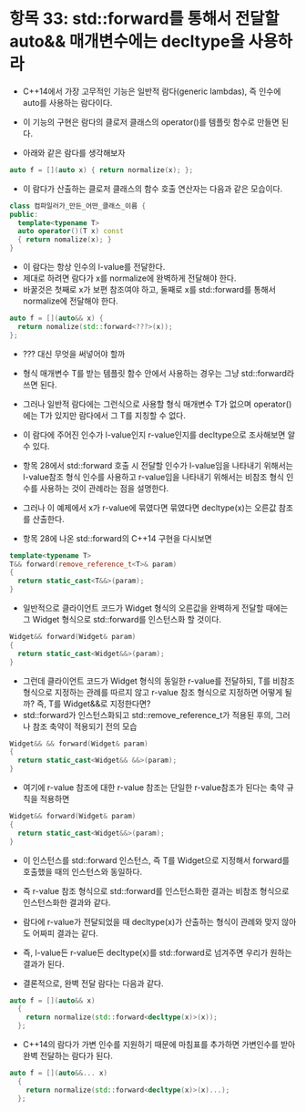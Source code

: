 # 항목 33: std::forward를 통해서 전달할 auto&& 매개변수에는 decltype을 사용하라


* C++14에서 가장 고무적인 기능은 일반적 람다(generic lambdas), 즉 인수에 auto를 사용하는 람다이다.
* 이 기능의 구현은 람다의 클로저 클래스의 operator()를 템플릿 함수로 만들면 된다.

* 아래와 같은 람다를 생각해보자
```cpp
auto f = [](auto x) { return normalize(x); };
```

* 이 람다가 산출하는 클로저 클래스의 함수 호출 연산자는 다음과 같은 모습이다.
```cpp
class 컴파일러가_만든_어떤_클래스_이름 {
public:
  template<typename T>
  auto operator()(T x) const
  { return nomalize(x); }
}
```
* 이 람다는 항상 인수의 l-value를 전달한다.
* 제대로 하려면 람다가 x를 normalize에 완벽하게 전달해야 한다.
* 바꿀것은 첫째로 x가 보편 참조여야 하고, 둘째로 x를 std::forward를 통해서 normalize에 전달해야 한다.

```cpp
auto f = [](auto&& x) {
  return nomalize(std::forward<???>(x));
};
```

* ??? 대신 무엇을 써넣어야 할까
* 형식 매개변수 T를 받는 템플릿 함수 안에서 사용하는 경우는 그냥 std::forward<T>라 쓰면 된다.
* 그러나 일반적 람다에는 그런식으로 사용할 형식 매개변수 T가 없으며 operator()에는 T가 있지만 람다에서 그 T를 지칭할 수 없다.

* 이 람다에 주어진 인수가 l-value인지 r-value인지를 decltype으로 조사해보면 알 수 있다.
* 항목 28에서 std::forward 호출 시 전달할 인수가 l-value임을 나타내기 위해서는 l-value참조 형식 인수를 사용하고 r-value임을 나타내기 위해서는 비참조 형식 인수를 사용하는 것이 관례라는 점을 설명한다.
* 그러나 이 예제에서 x가 r-value에 묶였다면 묶였다면 decltype(x)는 오른값 참조를 산출한다.
* 항목 28에 나온 std::forward의 C++14 구현을 다시보면
```cpp
template<typename T>
T&& forward(remove_reference_t<T>& param)
{
  return static_cast<T&&>(param);
}
```

* 일반적으로 클라이언트 코드가 Widget 형식의 오른값을 완벽하게 전달할 때에는 그 Widget 형식으로 std::forward를 인스턴스화 할 것이다.
```cpp
Widget&& forward(Widget& param)
{
  return static_cast<Widget&&>(param);
}
```

* 그런데 클라이언트 코드가 Widget 형식의 동일한 r-value를 전달하되, T를 비참조 형식으로 지정하는 관례를 따르지 않고 r-value 참조 형식으로 지정하면 어떻게 될까? 즉, T를 Widget&&로 지정한다면?
* std::forward가 인스턴스화되고 std::remove_reference_t가 적용된 후의, 그러나 참조 축약이 적용되기 전의 모습
```cpp
Widget&& && forward(Widget& param)
{
  return static_cast<Widget&& &&>(param);
}
```

* 여기에 r-value 참조에 대한 r-value 참조는 단일한 r-value참조가 된다는 축약 규칙을 적용하면
```cpp
Widget&& forward(Widget& param)
{
  return static_cast<Widget&&>(param);
}
```

* 이 인스턴스를 std::forward<Widget> 인스턴스, 즉 T를 Widget으로 지정해서 forward를 호출했을 때의 인스턴스와 동일하다.
* 즉 r-value 참조 형식으로 std::forward를 인스턴스화한 결과는 비참조 형식으로 인스턴스화한 결과와 같다.
* 람다에 r-value가 전달되었을 때 decltype(x)가 산출하는 형식이 관례와 맞지 않아도 어짜피 결과는 같다.
* 즉, l-value든 r-value든 decltype(x)를 std::forward로 넘겨주면 우리가 원하는 결과가 된다.

* 결론적으로, 완벽 전달 람다는 다음과 같다.
```cpp
auto f = [](auto&& x)
  {
    return normalize(std::forward<decltype(x)>(x));
  };
```

* C++14의 람다가 가변 인수를 지원하기 때문에 마침표를 추가하면 가변인수를 받아 완벽 전달하는 람다가 된다.
```cpp
auto f = [](auto&&... x)
  {
    return normalize(std::forward<decltype(x)>(x)...);
  };
```